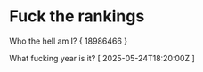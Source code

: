 # Fuck the rankings

Who the hell am I?
{ 18986466 }

What fucking year is it?
[ 2025-05-24T18:20:00Z ]
